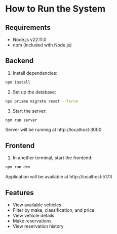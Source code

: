 # How to Run the System

## Requirements

- Node.js v22.11.0
- npm (included with Node.js)

## Backend

1. Install dependencies:
```bash
npm install
```

2. Set up the database:
```bash
npx prisma migrate reset --force
```

3. Start the server:
```bash
npm run server
```
Server will be running at http://localhost:3000

## Frontend

1. In another terminal, start the frontend:
```bash
npm run dev
```
Application will be available at http://localhost:5173

## Features

- View available vehicles
- Filter by make, classification, and price
- View vehicle details
- Make reservations
- View reservation history 